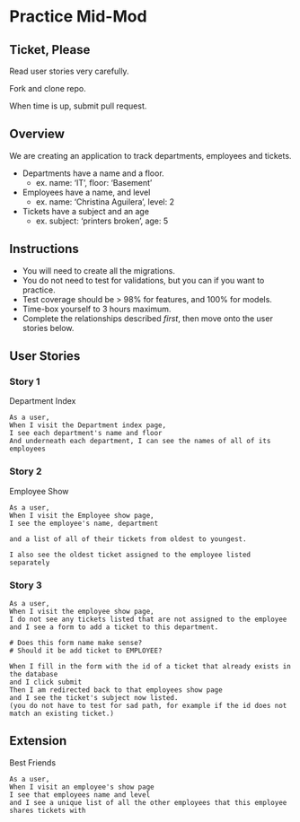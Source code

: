 # Practice Mid-Mod
## Ticket, Please

Read user stories very carefully.

Fork and clone repo. 

When time is up, submit pull request.

## Overview

We are creating an application to track departments, employees and tickets.

* Departments have a name and a floor.
	* ex. name: ‘IT’, floor: ‘Basement’
* Employees have a name, and level
	* ex. name: ‘Christina Aguilera’, level: 2
* Tickets have a subject and an age
	* ex. subject: ‘printers broken’, age: 5

<!-- * Departments have many Employees -->
<!-- * Employees belong to a Department -->
<!-- * Employees have many Tickets -->
<!-- * Tickets can belong to many Employees -->

## Instructions

- You will need to create all the migrations. 
- You do not need to test for validations, but you can if you want to practice. 
- Test coverage should be > 98% for features, and 100% for models. 
- Time-box yourself to 3 hours maximum.
- Complete the relationships described *first*, then move onto the user stories below. 

## User Stories

### Story 1
Department Index

```
As a user,
When I visit the Department index page,
I see each department's name and floor
And underneath each department, I can see the names of all of its employees
```

### Story 2
Employee Show

```
As a user,
When I visit the Employee show page,
I see the employee's name, department

and a list of all of their tickets from oldest to youngest.

I also see the oldest ticket assigned to the employee listed separately
```

### Story 3

```
As a user,
When I visit the employee show page,
I do not see any tickets listed that are not assigned to the employee
and I see a form to add a ticket to this department.

# Does this form name make sense? 
# Should it be add ticket to EMPLOYEE?

When I fill in the form with the id of a ticket that already exists in the database
and I click submit
Then I am redirected back to that employees show page
and I see the ticket's subject now listed.
(you do not have to test for sad path, for example if the id does not match an existing ticket.)
```

## Extension

Best Friends
```
As a user,
When I visit an employee's show page
I see that employees name and level
and I see a unique list of all the other employees that this employee shares tickets with
```
